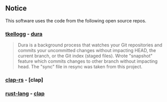 ## Notice

This software uses the code from the following open source repos.

### [tkellogg](https://github.com/Tkellogg) - [dura](https://github.com/tkellogg/dura)
> Dura is a background process that watches your Git repositories and commits your uncommitted changes without impacting HEAD, the current branch, or the Git index (staged files).
Wrote "snapshot" feature which commits changes to other branch without impacting head. The "sync" file in resync was taken from this project.

### [clap-rs](https://github.com/clap-rs) - [clap]

### [rust-lang](https://github.com/rust-lang) - [clap]()
